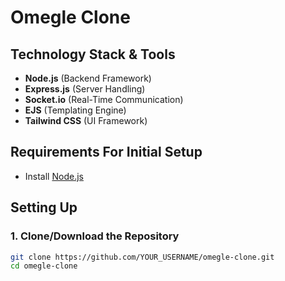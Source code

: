 # Omegle Clone

## Technology Stack & Tools  
- **Node.js** (Backend Framework)  
- **Express.js** (Server Handling)  
- **Socket.io** (Real-Time Communication)  
- **EJS** (Templating Engine)  
- **Tailwind CSS** (UI Framework)  

## Requirements For Initial Setup  
- Install [Node.js](https://nodejs.org/)  

## Setting Up  

### 1. Clone/Download the Repository  
```bash
git clone https://github.com/YOUR_USERNAME/omegle-clone.git
cd omegle-clone

